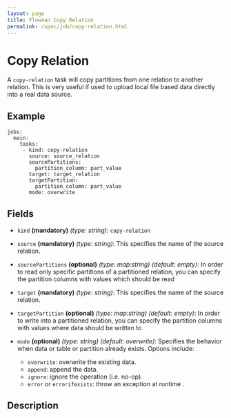 ```yaml
---
layout: page
title: Flowman Copy Relation
permalink: /spec/job/copy-relation.html
---
```

# Copy Relation

A `copy-relation` task will copy partitions from one relation to another relation. This is very
useful if used to upload local file based data directly into a real data source.

## Example
```
jobs:
  main:
    tasks:
     - kind: copy-relation
       source: source_relation
       sourcePartitions:
         partition_column: part_value
       target: target_relation
       targetPartition:
         partition_column: part_value
       mode: overwrite
```

## Fields

* `kind` **(mandatory)** *(type: string)*: `copy-relation`

* `source` **(mandatory)** *(type: string)*:
This specifies the name of the source relation.

* `sourcePartitions` **(optional)** *(type: map:string)* *(default: empty)*:
In order to read only specific partitions of a partitioned relation, you can specify the
partition columns with values which should be read

* `target` **(mandatory)** *(type: string)*:
This specifies the name of the source relation.

* `targetPartition` **(optional)** *(type: map:string)* *(default: empty)*:
In order to write into a partitioned relation, you can specify the partition columns with values 
where data should be written to

* `mode` **(optional)** *(type: string)* *(default: overwrite)*:
Specifies the behavior when data or table or partition already exists. Options include:
  * `overwrite`: overwrite the existing data.
  * `append`: append the data.
  * `ignore`: ignore the operation (i.e. no-op).
  * `error` or `errorifexists`: throw an exception at runtime . 


## Description
